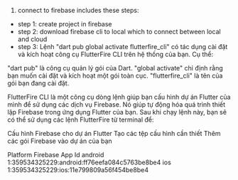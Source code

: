 1. connect to firebase includes these steps:

- step 1: create project in firebase
- step 2: download firebase cli to local which to connect between local and cloud
- step 3: Lệnh "dart pub global activate flutterfire_cli" có tác dụng cài đặt và kích hoạt công cụ FlutterFire CLI trên hệ thống của bạn.
  Cụ thể:

"dart pub" là công cụ quản lý gói của Dart.
"global activate" chỉ định rằng bạn muốn cài đặt và kích hoạt một gói toàn cục.
"flutterfire_cli" là tên của gói bạn đang cài đặt.

FlutterFire CLI là một công cụ dòng lệnh giúp bạn cấu hình dự án Flutter của mình để sử dụng các dịch vụ Firebase. Nó giúp tự động hóa quá trình thiết lập Firebase trong ứng dụng Flutter của bạn.
Sau khi chạy lệnh này, bạn sẽ có thể sử dụng các lệnh FlutterFire từ terminal để:

Cấu hình Firebase cho dự án Flutter
Tạo các tệp cấu hình cần thiết
Thêm các gói Firebase vào dự án của bạn

Platform Firebase App Id
android 1:359534325229:android:ff76eefa084c5763be8be4
ios 1:359534325229:ios:11e799809a56f454be8be4
